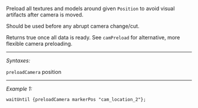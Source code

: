 Preload all textures and models around given `Position` to avoid visual artifacts after camera is moved.

Should be used before any abrupt camera change/cut.

Returns true once all data is ready. See `camPreload` for alternative, more flexible camera preloading.


---
*Syntaxes:*

`preloadCamera` position

---
*Example 1:*

```sqf
waitUntil {preloadCamera markerPos "cam_location_2"};
```